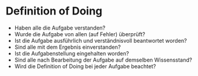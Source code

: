 # Definition of Doing
- Haben alle die Aufgabe verstanden?
- Wurde die Aufgabe von allen (auf Fehler) überprüft?
- Ist die Aufgabe ausführlich und verständnisvoll beantwortet worden?
- Sind alle mit dem Ergebnis einverstanden?
- Ist die Aufgabenstellung eingehalten worden?
- Sind alle nach Bearbeitung der Aufgabe auf demselben Wissensstand?
- Wird die Definition of Doing bei jeder Aufgabe beachtet?
